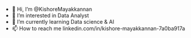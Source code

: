 - 👋 Hi, I’m @KishoreMayakkannan
- 👀 I’m interested in Data Analyst
- 🌱 I’m currently learning Data science & AI
- 📫 How to reach me linkedin.com/in/kishore-mayakkannan-7a0ba917a



